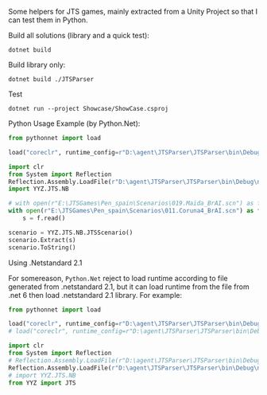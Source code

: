 Some helpers for JTS games, mainly extracted from a Unity Project so that I can test them in Python.

Build all solutions (library and a quick test):


```shell
dotnet build
```

Build library only:

```shell
dotnet build ./JTSParser
```

Test
```shell
dotnet run --project Showcase/ShowCase.csproj
```

Python Usage Example (by Python.Net):

```python
from pythonnet import load

load("coreclr", runtime_config=r"D:\agent\JTSParser\JTSParser\bin\Debug\net6.0\JTSParser.runtimeconfig.json")

import clr
from System import Reflection
Reflection.Assembly.LoadFile(r"D:\agent\JTSParser\JTSParser\bin\Debug\net6.0\JTSParser.dll")
import YYZ.JTS.NB

# with open(r"E:\JTSGames\Pen_spain\Scenarios\019.Maida_BrAI.scn") as f:
with open(r"E:\JTSGames\Pen_spain\Scenarios\011.Coruna4_BrAI.scn") as f:
    s = f.read()

scenario = YYZ.JTS.NB.JTSScenario()
scenario.Extract(s)
scenario.ToString()
```

Using .Netstandard 2.1

For somereason, `Python.Net` reject to load runtime according to file generated from .netstandard 2.1, but it can load runtime from the file from .net 6 then load .netstandard 2.1 library. For example:

```python
from pythonnet import load

load("coreclr", runtime_config=r"D:\agent\JTSParser\JTSParser\bin\Debug\net6.0\JTSParser.runtimeconfig.json")
# load("coreclr", runtime_config=r"D:\agent\JTSParser\JTSParser\bin\Debug\netstandard2.1\JTSParser.runtimeconfig.json")

import clr
from System import Reflection
# Reflection.Assembly.LoadFile(r"D:\agent\JTSParser\JTSParser\bin\Debug\net6.0\JTSParser.dll")
Reflection.Assembly.LoadFile(r"D:\agent\JTSParser\JTSParser\bin\Debug\netstandard2.1\JTSParser.dll")
# import YYZ.JTS.NB
from YYZ import JTS
```
